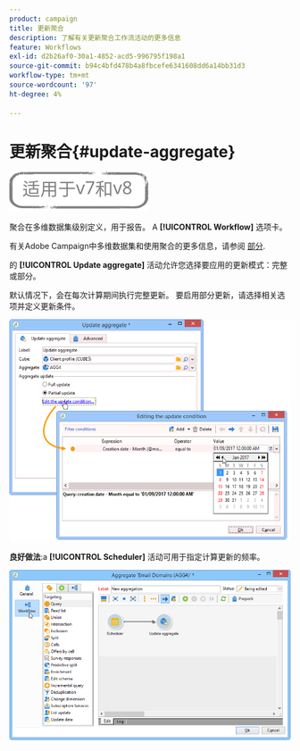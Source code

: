 ```yaml
---
product: campaign
title: 更新聚合
description: 了解有关更新聚合工作流活动的更多信息
feature: Workflows
exl-id: d2b26af0-30a1-4852-acd5-996795f198a1
source-git-commit: b94c4bfd478b4a8fbcefe6341608dd6a14bb31d3
workflow-type: tm+mt
source-wordcount: '97'
ht-degree: 4%

---
```


# 更新聚合{#update-aggregate}

![](../../assets/common.svg)

聚合在多维数据集级别定义，用于报告。 A **[!UICONTROL Workflow]** 选项卡。

有关Adobe Campaign中多维数据集和使用聚合的更多信息，请参阅 [部分](../../reporting/using/concepts-and-methodology.md#calculating-and-using-aggregates).

的 **[!UICONTROL Update aggregate]** 活动允许您选择要应用的更新模式：完整或部分。

默认情况下，会在每次计算期间执行完整更新。 要启用部分更新，请选择相关选项并定义更新条件。

![](assets/s_advuser_cube_agregate_05.png)

**良好做法**:a **[!UICONTROL Scheduler]** 活动可用于指定计算更新的频率。

![](assets/s_advuser_cube_agregate_04.png)
